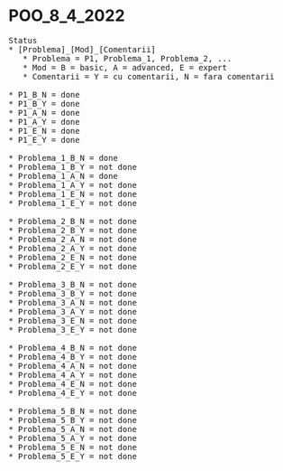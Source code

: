 # POO_8_4_2022
<pre>
Status 
* [Problema]_[Mod]_[Comentarii] 
   * Problema = P1, Problema_1, Problema_2, ...
   * Mod = B = basic, A = advanced, E = expert
   * Comentarii = Y = cu comentarii, N = fara comentarii
  
* P1_B_N = done
* P1_B_Y = done
* P1_A_N = done
* P1_A_Y = done
* P1_E_N = done
* P1_E_Y = done
  
* Problema_1_B_N = done
* Problema_1_B_Y = not done
* Problema_1_A_N = done
* Problema_1_A_Y = not done
* Problema_1_E_N = not done
* Problema_1_E_Y = not done
  
* Problema_2_B_N = not done
* Problema_2_B_Y = not done
* Problema_2_A_N = not done
* Problema_2_A_Y = not done
* Problema_2_E_N = not done
* Problema_2_E_Y = not done
  
* Problema_3_B_N = not done
* Problema_3_B_Y = not done
* Problema_3_A_N = not done
* Problema_3_A_Y = not done
* Problema_3_E_N = not done
* Problema_3_E_Y = not done
  
* Problema_4_B_N = not done
* Problema_4_B_Y = not done
* Problema_4_A_N = not done
* Problema_4_A_Y = not done
* Problema_4_E_N = not done
* Problema_4_E_Y = not done
  
* Problema_5_B_N = not done
* Problema_5_B_Y = not done
* Problema_5_A_N = not done
* Problema_5_A_Y = not done
* Problema_5_E_N = not done
* Problema_5_E_Y = not done
  
</pre>
